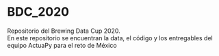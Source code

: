 # BDC_2020
Repositorio del Brewing Data Cup 2020.
<br />
En este repositorio se encuentran la data, el código 
y los entregables del equipo ActuaPy para el reto 
de México
